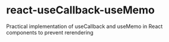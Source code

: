 # react-useCallback-useMemo
Practical implementation of useCallback and useMemo in React components to prevent rerendering
